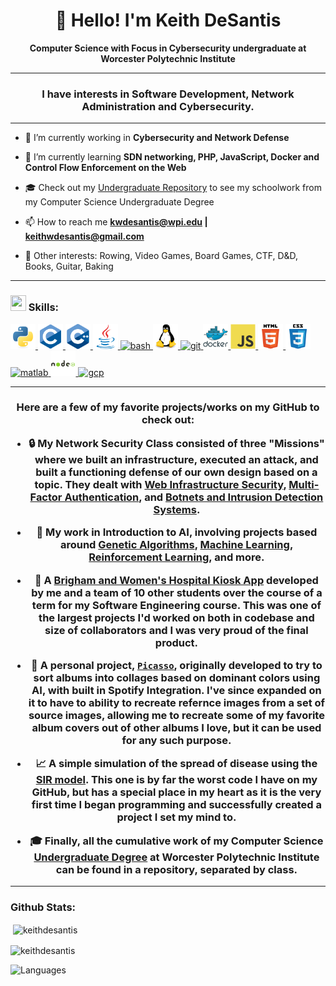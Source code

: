 <h1 align="center">👋 Hello! I'm Keith DeSantis</h1>

<p align="center">
    <b>Computer Science with Focus in Cybersecurity undergraduate at Worcester Polytechnic Institute</b>
</p>

---
<h3 align="center">I have interests in Software Development, Network Administration and Cybersecurity.</h3>

---

- 🔭 I’m currently working in **Cybersecurity and Network Defense**

- 🌱 I’m currently learning **SDN networking, PHP, JavaScript, Docker and Control Flow Enforcement on the Web**

- 🎓 Check out my [Undergraduate Repository](https://github.com/KeithDeSantis/CS-Undergraduate) to see my schoolwork from my Computer Science Undergraduate Degree

- 📫 How to reach me **[kwdesantis@wpi.edu](mailto:kwdesantis@wpi.edu) | [keithwdesantis@gmail.com](mailto:keithwdesantis@gmail.com)**

- 👀 Other interests: Rowing, Video Games, Board Games, CTF, D&D, Books, Guitar, Baking
---
<h3 align="left"><img src="https://camo.githubusercontent.com/beb64ff21c883e318e4f5db5231c2ba4175705bea1c9249e82a41ab375db4f75/68747470733a2f2f6d65646961322e67697068792e636f6d2f6d656469612f51737347456d706b79454f684243623765312f67697068792e6769663f6369643d656366303565343761306e336769316266716e74716d6f62386739616964316f796a327772336473336d67373030626c267269643d67697068792e676966" width="25" height="25" /> Skills:</h3>
<p align="left"> <a href="https://www.python.org" target="_blank" rel="noreferrer"> <img src="https://raw.githubusercontent.com/devicons/devicon/master/icons/python/python-original.svg" alt="python" width="40" height="40"/> </a> <a href="https://www.cprogramming.com/" target="_blank" rel="noreferrer"> <img src="https://raw.githubusercontent.com/devicons/devicon/master/icons/c/c-original.svg" alt="c" width="40" height="40"/> </a> <a href="https://www.w3schools.com/cpp/" target="_blank" rel="noreferrer"> <img src="https://raw.githubusercontent.com/devicons/devicon/master/icons/cplusplus/cplusplus-original.svg" alt="cplusplus" width="40" height="40"/> </a> <a href="https://www.java.com" target="_blank" rel="noreferrer"> <img src="https://raw.githubusercontent.com/devicons/devicon/master/icons/java/java-original.svg" alt="java" width="40" height="40"/> </a> <a href="https://www.gnu.org/software/bash/" target="_blank" rel="noreferrer"> <img src="https://www.vectorlogo.zone/logos/gnu_bash/gnu_bash-icon.svg" alt="bash" width="40" height="40"/> </a> <a href="https://www.linux.org/" target="_blank" rel="noreferrer"> <img src="https://raw.githubusercontent.com/devicons/devicon/master/icons/linux/linux-original.svg" alt="linux" width="40" height="40"/> </a> <a href="https://git-scm.com/" target="_blank" rel="noreferrer"> <img src="https://www.vectorlogo.zone/logos/git-scm/git-scm-icon.svg" alt="git" width="40" height="40"/> </a> <a href="https://www.docker.com/" target="_blank" rel="noreferrer"> <img src="https://raw.githubusercontent.com/devicons/devicon/master/icons/docker/docker-original-wordmark.svg" alt="docker" width="40" height="40"/> </a> <a href="https://developer.mozilla.org/en-US/docs/Web/JavaScript" target="_blank" rel="noreferrer"> <img src="https://raw.githubusercontent.com/devicons/devicon/master/icons/javascript/javascript-original.svg" alt="javascript" width="40" height="40"/> </a> <a href="https://www.w3.org/html/" target="_blank" rel="noreferrer"> <img src="https://raw.githubusercontent.com/devicons/devicon/master/icons/html5/html5-original-wordmark.svg" alt="html5" width="40" height="40"/> </a>  <a href="https://www.w3schools.com/css/" target="_blank" rel="noreferrer"> <img src="https://raw.githubusercontent.com/devicons/devicon/master/icons/css3/css3-original-wordmark.svg" alt="css3" width="40" height="40"/> </a> <a href="https://www.mathworks.com/" target="_blank" rel="noreferrer"> <img src="https://upload.wikimedia.org/wikipedia/commons/2/21/Matlab_Logo.png" alt="matlab" width="40" height="40"/> </a> <a href="https://nodejs.org" target="_blank" rel="noreferrer"> <img src="https://raw.githubusercontent.com/devicons/devicon/master/icons/nodejs/nodejs-original-wordmark.svg" alt="nodejs" width="40" height="40"/> </a> <a href="https://cloud.google.com" target="_blank" rel="noreferrer"> <img src="https://www.vectorlogo.zone/logos/google_cloud/google_cloud-icon.svg" alt="gcp" width="40" height="40"/> </a>

---

<h3 align="center"> Here are a few of my favorite projects/works on my GitHub to check out:

* 🔒 My Network Security Class consisted of three "Missions" where we built an infrastructure, executed an attack, and built a functioning defense of our own design based on a topic. They dealt with [Web Infrastructure Security](https://github.com/KeithDeSantis/CS-Undergraduate/blob/master/4404%20Network%20Security/Mission_1/Mission%201%20Writeup.pdf), [Multi-Factor Authentication](https://github.com/KeithDeSantis/CS-Undergraduate/blob/master/4404%20Network%20Security/Mission_2/Mission%202%20Writeup.pdf), and [Botnets and Intrusion Detection Systems](https://github.com/KeithDeSantis/CS-Undergraduate/blob/master/4404%20Network%20Security/Mission_3/Mission%203%20Writeup.pdf).

* 🤖 My work in Introduction to AI, involving projects based around [Genetic Algorithms](https://github.com/KeithDeSantis/CS-Undergraduate/blob/master/4341%20Introduction%20to%20Artificial%20Intelligence/Assignment%202/submission/Assignment2WriteUp.pdf), [Machine Learning](https://github.com/KeithDeSantis/CS-Undergraduate/blob/master/4341%20Introduction%20to%20Artificial%20Intelligence/Assignment%203/Assignment3WriteUp.pdf), [Reinforcement Learning](https://github.com/KeithDeSantis/CS-Undergraduate/blob/master/4341%20Introduction%20to%20Artificial%20Intelligence/Assignment%204/README.md), and more.

* 🏥 A [Brigham and Women's Hospital Kiosk App](https://github.com/KeithDeSantis/Brigham-And-Womens-Kiosk-App) developed by me and a team of 10 other students over the course of a term for my Software Engineering course. This was one of the largest projects I'd worked on both in codebase and size of collaborators and I was very proud of the final product.

* 🎨 A personal project, [`Picasso`](https://github.com/KeithDeSantis/PicAsso), originally developed to try to sort albums into collages based on dominant colors using AI, with built in Spotify Integration. I've since expanded on it to have to ability to recreate refernce images from a set of source images, allowing me to recreate some of my favorite album covers out of other albums I love, but it can be used for any such purpose.

* 📈 A simple simulation of the spread of disease using the [SIR model](https://github.com/KeithDeSantis/SIR-Simulator-With-Animation). This one is by far the worst code I have on my GitHub, but has a special place in my heart as it is the very first time I began programming and successfully created a project I set my mind to.

* 🎓 Finally, all the cumulative work of my Computer Science [Undergraduate Degree](https://github.com/KeithDeSantis/CS-Undergraduate.git) at Worcester Polytechnic Institute can be found in a repository, separated by class.</h3>
    
---    
    
<h3 align="left">Github Stats:</h3>
<p>&nbsp;<img align="center" src="https://github-readme-stats.vercel.app/api?username=keithdesantis&show_icons=true&locale=en&theme=cobalt" alt="keithdesantis" /></p>
<p><img align="center" src="https://github-readme-streak-stats.herokuapp.com/?user=keithdesantis&theme=cobalt" alt="keithdesantis" /></p>

![Languages](https://github-readme-stats.vercel.app/api/top-langs/?username=keithdesantis&layout=compact&theme=cobalt&langs_count=6&hide=roff)
